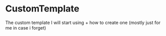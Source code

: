 # CustomTemplate
The custom template I will start using + how to create one (mostly just for me in case i forget) 
